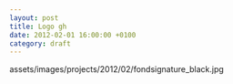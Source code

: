 ```yaml
---
layout: post
title: Logo gh
date: 2012-02-01 16:00:00 +0100
category: draft
---
```


assets/images/projects/2012/02/fondsignature_black.jpg
